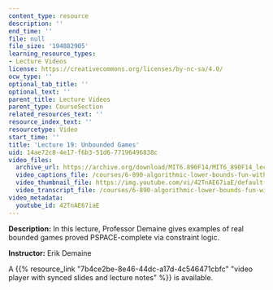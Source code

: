 ```yaml
---
content_type: resource
description: ''
end_time: ''
file: null
file_size: '194882905'
learning_resource_types:
- Lecture Videos
license: https://creativecommons.org/licenses/by-nc-sa/4.0/
ocw_type: ''
optional_tab_title: ''
optional_text: ''
parent_title: Lecture Videos
parent_type: CourseSection
related_resources_text: ''
resource_index_text: ''
resourcetype: Video
start_time: ''
title: 'Lecture 19: Unbounded Games'
uid: 14ae72c8-4e17-f6b3-51d6-77196496838c
video_files:
  archive_url: https://archive.org/download/MIT6.890F14/MIT6_890F14_lec19_300k.mp4
  video_captions_file: /courses/6-890-algorithmic-lower-bounds-fun-with-hardness-proofs-fall-2014/39c7a5aea055594fb38c4e2c5789add8_42TnAE67iaE.vtt
  video_thumbnail_file: https://img.youtube.com/vi/42TnAE67iaE/default.jpg
  video_transcript_file: /courses/6-890-algorithmic-lower-bounds-fun-with-hardness-proofs-fall-2014/fbab6fad5325cccca57a3e0ed8a92351_42TnAE67iaE.pdf
video_metadata:
  youtube_id: 42TnAE67iaE
---
```


**Description:** In this lecture, Professor Demaine gives examples of real bounded games proved PSPACE-complete via constraint logic.

**Instructor:** Erik Demaine

A {{% resource_link "7b4ce2be-8e46-44dc-a17d-4c546471cbfc" "video player with synced slides and lecture notes" %}} is available.

